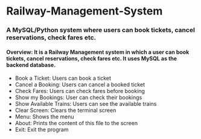 # Railway-Management-System
### A MySQL/Python system where users can book tickets, cancel reservations, check fares etc.

#### Overview: It is a Railway Management system in which a user can book tickets, cancel reservations, check fares etc. It uses MySQL as the backend database.

- Book a Ticket: Users can book a ticket
- Cancel a Booking: Users can cancel a booked ticket
- Check Fares: Users can check fares before booking
- Show my Bookings: User can check their bookings
- Show Available Trains: Users can see the available trains
- Clear Screen: Clears the terminal screen
- Menu: Shows the menu
- About: Prints the content of this file to the screen
- Exit: Exit the program
